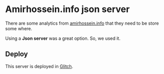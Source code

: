 # Amirhossein.info json server

There are some analytics from [amirhossein.info](https://amirhossein.info) that they need to be store some where.

Using a **Json server** was a great option. So, we used it.

## Deploy

This server is deployed in [Glitch](https://glitch.com).